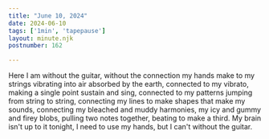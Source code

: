 ```yaml
---
title: "June 10, 2024"
date: 2024-06-10
tags: ['1min', 'tapepause']
layout: minute.njk
postnumber: 162

---
```

Here I am without the guitar, without the connection my hands make to my strings vibrating into air absorbed by the earth, connected to my vibrato, making a single point sustain and sing, connected to my patterns jumping from string to string, connecting my lines to make shapes that make my sounds, connecting my bleached and muddy harmonies, my icy and gummy and firey blobs, pulling two notes together, beating to make a third. My brain isn't up to it tonight, I need to use my hands, but I can't without the guitar. 